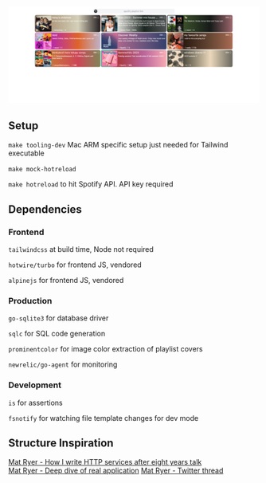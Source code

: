![config/readme/example.png](config/readme/example.png)

## Setup


`make tooling-dev` Mac ARM specific setup just needed for Tailwind executable

`make mock-hotreload` 

`make hotreload` to hit Spotify API. API key required

## Dependencies

### Frontend

`tailwindcss` at build time, Node not required

`hotwire/turbo` for frontend JS, vendored

`alpinejs` for frontend JS, vendored

### Production 

`go-sqlite3` for database driver

`sqlc` for SQL code generation

`prominentcolor` for image color extraction of playlist covers

`newrelic/go-agent` for monitoring


### Development 

`is` for assertions  

`fsnotify` for watching file template changes for dev mode

## Structure Inspiration

[Mat Ryer - How I write HTTP services after eight years talk](https://www.youtube.com/watch?v=XGVZ0Ip4XPM)  
[Mat Ryer - Deep dive of real application](https://www.youtube.com/watch?v=VRZZeJwIAIM)
[Mat Ryer - Twitter thread](https://twitter.com/matryer/status/1445013230858952705?lang=en-GB)
